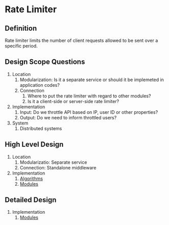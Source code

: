 # Rate Limiter

## Definition

Rate limiter limits the number of client requests allowed to be sent over a specific period.

## Design Scope Questions

1. Location
   1. Modularization: Is it a separate service or should it be implemeted in application codes?
   2. Connection
      1. Where to put the rate limiter with regard to other modules?
      2. Is it a client-side or server-side rate limiter?
2. Implementation
   1. Input: Do we throttle API based on IP, user ID or other properties?
   2. Output: Do we need to inform throttled users?
3. System
   1. Distributed systems

## High Level Design

1. Location
   1. Modularizatio: Separate service
   2. Connection: Standalone middleware
2. Implementation
   1. [Algorithms](./high_level_design/implementation/algorithms.md)
   2. [Modules](./detailed_design/implementation/modules.md)

## Detailed Design

1. Implementation
   1. [Modules](./detailed_design/implementation/modules.md)
